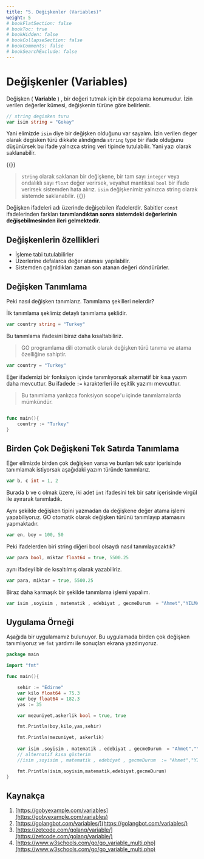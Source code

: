 ```yaml
---
title: "5. Değişkenler (Variables)"
weight: 5
# bookFlatSection: false
# bookToc: true
# bookHidden: false
# bookCollapseSection: false
# bookComments: false
# bookSearchExclude: false
---
```




# Değişkenler (Variables)

Değişken ( **Variable** ) , bir değeri tutmak için bir depolama konumudur. İzin verilen değerler kümesi, değişkenin türüne göre belirlenir.

```go 
// string degisken turu
var isim string = "Gokay"
```

Yani elimizde `isim` diye bir değişken olduğunu var sayalım. İzin verilen deger olarak degisken türü dikkate alındığında `string`  type bir ifade olduğunu düşünürsek bu ifade yalnızca string veri tipinde tutulabilir. Yani yazı olarak saklanabilir. 

{{<hint danger>}}
>`string` olarak saklanan bir değişkene, bir tam sayı `integer`  veya ondalıklı sayı `float` değer verirsek, veyahut mantıksal `bool` bir ifade verirsek sistemden hata alırız.  `isim` değişkenimiz yalnızca string olarak sistemde saklanabilir.
{{</hint>}}

Değişken ifadeleri adı üzerinde değişebilen ifadelerdir. Sabitler `const` ifadelerinden farkları **tanımlandıktan sonra sistemdeki değerlerinin değişebilmesinden ileri gelmektedir.**

## Değişkenlerin özellikleri 

- İşleme tabi tutulabilirler 
- Üzerlerine defalarca değer ataması yapılabilir. 
- Sistemden çağrıldıkları zaman son atanan değeri döndürürler.

## Değişken Tanımlama 

Peki nasıl değişken tanımlarız. Tanımlama şekilleri nelerdir? 

İlk tanımlama şeklimiz detaylı tanımlama şeklidir.

```go
var country string = "Turkey"
```

Bu tanımlama ifadesini biraz daha kısaltabiliriz. 

>GO programlama dili otomatik olarak değişken türü tanıma ve atama özelliğine sahiptir.

```go
var country = "Turkey"
```

Eğer ifademizi bir fonksiyon içinde tanımlıyorsak alternatif bir kısa yazım daha mevcuttur. Bu ifadede `:=`  karakterleri ile eşitlik yazımı mevcuttur. 

> Bu tanımlama yanlızca  fonksiyon scope'u içinde tanımlamalarda mümkündür.

```go

func main(){
	country := "Turkey"
}
```

## Birden Çok Değişkeni Tek Satırda Tanımlama 

Eğer elimizde birden çok değişken varsa ve bunları tek satır içerisinde tanımlamak istiyorsak  aşağıdaki yazım türünde tanımlarız.

```go 
var b, c int = 1, 2
```

Burada b ve c olmak üzere, iki adet `int` ifadesini tek bir satır içerisinde virgül ile ayırarak tanımladık. 

Aynı şekilde değişken tipini yazmadan da değişkene değer  atama işlemi yapabiliyoruz. GO otomatik olarak değişken türünü tanımlayıp atamasını yapmaktadır.

```go
var en, boy = 100, 50
```


Peki ifadelerden biri string diğeri bool olsaydı nasıl tanımlayacaktık? 

```go 
var para bool, miktar float64 = true, 5500.25  
```

aynı ifadeyi bir de kısaltılmış olarak yazabiliriz.

```go
var para, miktar = true, 5500.25
```

Biraz daha karmaşık bir şekilde tanımlama işlemi yapalım. 

```go 
var isim ,soyisim , matematik , edebiyat , gecmeDurum  = "Ahmet","YILMAZ", 75, 83, true
```


## Uygulama Örneği 

Aşağıda bir uygulamamız bulunuyor. Bu uygulamada birden çok değişken tanımlıyoruz ve `fmt` yardımı ile sonuçları ekrana yazdırıyoruz. 

```go
package main

import "fmt"

func main(){

	sehir := "Edirne"
	var kilo float64 = 75.3
	var boy float64 = 182.3
	yas := 35

	var mezuniyet,askerlik bool = true, true 

	fmt.Println(boy,kilo,yas,sehir)

	fmt.Println(mezuniyet, askerlik)
	
	var isim ,soyisim , matematik , edebiyat , gecmeDurum  = "Ahmet","YILMAZ", 75, 83, true
	// alternatif kısa gösterim 
	//isim ,soyisim , matematik , edebiyat , gecmeDurum  := "Ahmet","YILMAZ", 75, 83, true

	fmt.Println(isim,soyisim,matematik,edebiyat,gecmeDurum)
}

```

## Kaynakça 

1. [https://gobyexample.com/variables](https://gobyexample.com/variables)
2. [https://golangbot.com/variables/](https://golangbot.com/variables/)
3. [https://zetcode.com/golang/variable/](https://zetcode.com/golang/variable/)
4. [https://www.w3schools.com/go/go_variable_multi.php](https://www.w3schools.com/go/go_variable_multi.php)
